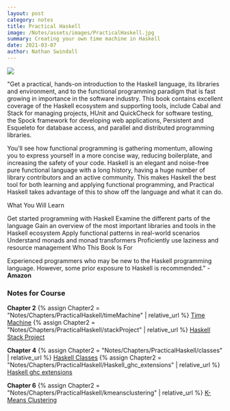 ```yaml
---
layout: post
category: notes
title: Practical Haskell
image: /Notes/assets/images/PracticalHaskell.jpg
summary: Creating your own time machine in Haskell
date: 2021-03-07
author: Nathan Swindall
---
```



<a target="_blank"  href="https://www.amazon.com/gp/product/1484244796/ref=as_li_tl?ie=UTF8&camp=1789&creative=9325&creativeASIN=1484244796&linkCode=as2&tag=swindeasy-20&linkId=da9844417188aa079813bc68e122f93e"><img border="0" style="display:block;margin-left:auto;margin-right:auto;" src="//ws-na.amazon-adsystem.com/widgets/q?_encoding=UTF8&MarketPlace=US&ASIN=1484244796&ServiceVersion=20070822&ID=AsinImage&WS=1&Format=_SL250_&tag=swindeasy-20" ></a>

"Get a practical, hands-on introduction to the Haskell language, its libraries and environment, and to the functional programming paradigm that is fast growing in importance in the software industry. This book contains excellent coverage of the Haskell ecosystem and supporting tools, include Cabal and Stack for managing projects, HUnit and QuickCheck for software testing, the Spock framework for developing web applications, Persistent and Esqueleto for database access, and parallel and distributed programming libraries.

You’ll see how functional programming is gathering momentum, allowing you to express yourself in a more concise way, reducing boilerplate, and increasing the safety of your code. Haskell is an elegant and noise-free pure functional language with a long history, having a huge number of library contributors and an active community. This makes Haskell the best tool for both learning and applying functional programming, and Practical Haskell takes advantage of this to show off the language and what it can do.

What You Will Learn

Get started programming with Haskell
Examine the different parts of the language
Gain an overview of the most important libraries and tools in the Haskell ecosystem
Apply functional patterns in real-world scenarios
Understand monads and monad transformers
Proficiently use laziness and resource management
Who This Book Is For

Experienced programmers who may be new to the Haskell programming language. However, some prior exposure to Haskell is recommended." -**Amazon**


### **Notes for Course**

**Chapter 2**
{% assign Chapter2 = "Notes/Chapters/PracticalHaskell/timeMachine" | relative_url %} 
<a href="{{Chapter2}}">Time Machine</a>
{% assign Chapter2 = "Notes/Chapters/PracticalHaskell/stackProject" | relative_url %} 
<a href="{{Chapter2}}">Haskell Stack Project</a>

**Chapter 4**
{% assign Chapter2 = "Notes/Chapters/PracticalHaskell/classes" | relative_url %} 
<a href="{{Chapter2}}">Haskell Classes</a>
{% assign Chapter2 = "Notes/Chapters/PracticalHaskell/Haskell_ghc_extensions" | relative_url %} 
<a href="{{Chapter2}}">Haskell ghc extensions</a>


**Chapter 6**
{% assign Chapter2 = "Notes/Chapters/PracticalHaskell/kmeansclustering" | relative_url %} 
<a href="{{Chapter2}}">K-Means Clustering</a>